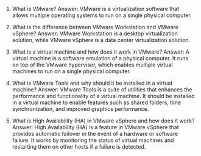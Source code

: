 

1. What is VMware?
Answer: VMware is a virtualization software that allows multiple operating systems to run on a single physical computer.

2. What is the difference between VMware Workstation and VMware vSphere?
Answer: VMware Workstation is a desktop virtualization solution, while VMware vSphere is a data center virtualization solution.

3. What is a virtual machine and how does it work in VMware?
Answer: A virtual machine is a software emulation of a physical computer. It runs on top of the VMware hypervisor, which enables multiple virtual machines to run on a single physical computer.

4. What is VMware Tools and why should it be installed in a virtual machine?
Answer: VMware Tools is a suite of utilities that enhances the performance and functionality of a virtual machine. It should be installed in a virtual machine to enable features such as shared folders, time synchronization, and improved graphics performance.

5. What is High Availability (HA) in VMware vSphere and how does it work?
Answer: High Availability (HA) is a feature in VMware vSphere that provides automatic failover in the event of a hardware or software failure. It works by monitoring the status of virtual machines and restarting them on other hosts if a failure is detected.